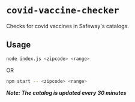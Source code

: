 # `covid-vaccine-checker`

Checks for covid vaccines in Safeway's catalogs.

## Usage

```sh
node index.js <zipcode> <range>
```

OR

```sh
npm start -- <zipcode> <range>
```

***Note: The catalog is updated every 30 minutes***
